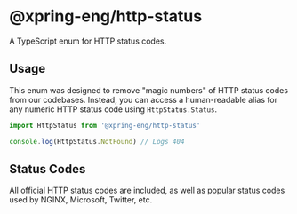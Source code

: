 # @xpring-eng/http-status

A TypeScript enum for HTTP status codes.

## Usage

This enum was designed to remove "magic numbers" of HTTP status codes from our codebases. Instead, you can access a human-readable alias for any numeric HTTP status code using `HttpStatus.Status`.

```ts
import HttpStatus from '@xpring-eng/http-status'

console.log(HttpStatus.NotFound) // Logs 404
```

## Status Codes

All official HTTP status codes are included, as well as popular status codes used by NGINX, Microsoft, Twitter, etc.
